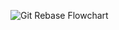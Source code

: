 ![Git Rebase Flowchart](https://user-images.githubusercontent.com/94132905/195126604-c6955068-8c96-4a4b-84ae-eac4143c7c0c.png)
